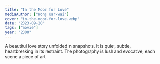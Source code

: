 ```yaml
---
title: "In the Mood for Love"
mediaAuthor: ["Wong Kar-wai"]
cover: "in-the-mood-for-love.webp"
date: "2023-09-20"
tags: ["movie"]
year: "2000"
---
```


A beautiful love story unfolded in snapshots. It is quiet, subtle, heartbreaking in its restraint. The photography is lush and evocative, each scene a piece of art.

